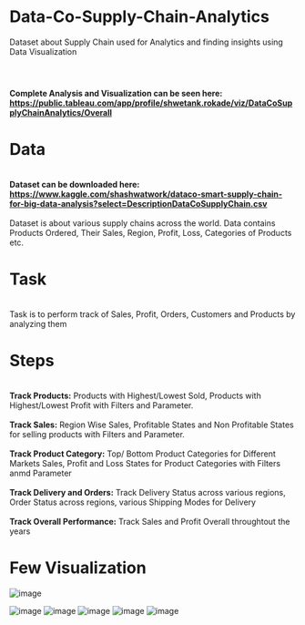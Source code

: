 # Data-Co-Supply-Chain-Analytics
Dataset about Supply Chain used for Analytics and finding insights using Data Visualization

#
<br><b> Complete Analysis and Visualization can be seen here: https://public.tableau.com/app/profile/shwetank.rokade/viz/DataCoSupplyChainAnalytics/Overall </b></br>
# Data
<b><br> Dataset can be downloaded here: https://www.kaggle.com/shashwatwork/dataco-smart-supply-chain-for-big-data-analysis?select=DescriptionDataCoSupplyChain.csv </b></br>
<br> Dataset is about various supply chains across the world. Data contains Products Ordered, Their Sales, Region, Profit, Loss, Categories of Products etc.</br>

# Task
<br> Task is to perform track of Sales, Profit, Orders, Customers and Products by analyzing them </br>

# Steps
<br> <b>Track Products:</b> Products with Highest/Lowest Sold, Products with Highest/Lowest Profit with Filters and Parameter.</br>
<br> <b>Track Sales:</b> Region Wise Sales, Profitable States and Non Profitable States for selling products with Filters and Parameter.</br>
<br> <b>Track Product Category:</b> Top/ Bottom Product Categories for Different Markets Sales, Profit and Loss States for Product Categories with Filters anmd Parameter</br>
<br> <b>Track Delivery and Orders:</b> Track Delivery Status across various regions, Order Status  across regions, various Shipping Modes for Delivery </br>
<br> <b>Track Overall Performance:</b> Track Sales and Profit Overall throughtout the years </br>

# Few Visualization
![image](https://user-images.githubusercontent.com/55294349/132801932-db8781d3-dfc6-49bf-a808-aad4cfce3c1c.png)

![image](https://user-images.githubusercontent.com/55294349/132801953-4934b389-5d3c-4b3e-8634-309264e994c0.png)
![image](https://user-images.githubusercontent.com/55294349/132801977-62e1090f-9404-4f09-9787-b39db96fd123.png)
![image](https://user-images.githubusercontent.com/55294349/132802031-16fdfa41-c56c-4cdd-aa31-74c52cac5cdd.png)
![image](https://user-images.githubusercontent.com/55294349/132802070-014536b9-2100-44ea-aa08-6d445ead898b.png)
![image](https://user-images.githubusercontent.com/55294349/132802203-ba42d5ff-f742-42a7-8488-202db962d173.png)



